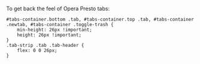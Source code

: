  To get back the feel of Opera Presto tabs:
 
    #tabs-container.bottom .tab, #tabs-container.top .tab, #tabs-container .newtab, #tabs-container .toggle-trash {
    	min-height: 26px !important;
    	height: 26px !important;
    }
    .tab-strip .tab .tab-header {
    	flex: 0 0 26px;
    }

